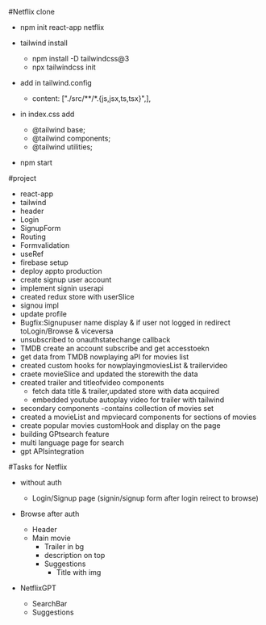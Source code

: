 #Netflix clone

- npm init react-app netflix

- tailwind install 
    - npm install -D tailwindcss@3
    - npx tailwindcss init

- add in tailwind.config
    - content: ["./src/**/*.{js,jsx,ts,tsx}",],

- in index.css add
    - @tailwind base;
    - @tailwind components;
    - @tailwind utilities;

- npm start

#project
- react-app
-   tailwind
-   header
-   Login
-   SignupForm
-   Routing
-   Formvalidation
-   useRef
-   firebase setup
-   deploy appto production
-   create signup user account
-   implement signin userapi
-   created redux store with userSlice
-   signou impl
-   update profile
-   Bugfix:Signupuser name display & if user not logged in redirect toLogin/Browse & viceversa
- unsubscribed to onauthstatechange callback
-   TMDB create an account subscribe and get accesstoekn
-   get data from TMDB nowplaying aPI for movies list 
- created custom hooks for nowplayingmoviesList & trailervideo
-   craete movieSlice and updated the storewith the data
-   created trailer and titleofvideo components
    - fetch data title & trailer,updated store with data acquired
    - embedded youtube autoplay video for trailer with tailwind
-   secondary components -contains collection of movies set
-   created a movieList and mpviecard components for sections of movies
-   create popular movies customHook  and display on the page
-   building GPtsearch feature
-   multi language page for search
-   gpt APIsintegration



#Tasks for Netflix
- without auth
    - Login/Signup page (signin/signup form after login reirect to browse)

- Browse after auth
    - Header
    - Main movie
        - Trailer in bg
        - description on top
        - Suggestions
            - Title with img
- NetflixGPT
    - SearchBar
    - Suggestions